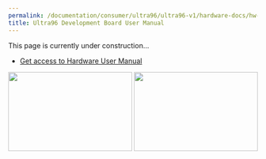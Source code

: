 ```yaml
---
permalink: /documentation/consumer/ultra96/ultra96-v1/hardware-docs/hw-user-manual/
title: Ultra96 Development Board User Manual
---
```

This page is currently under construction...

- [Get access to Hardware User Manual](http://www.zedboard.org/sites/default/files/documentations/Ultra96-HW-User-Guide-rev-1-0-V0_9_preliminary.pdf)

<img src="https://github.com/96boards/documentation/blob/master/consumer/ultra96/ultra96-v1/additional-docs/images/images-board/sd/ultra96-front-sd.png?raw=true" data-canonical-src="https://github.com/96boards/documentation/blob/master/consumer/ultra96/ultra96-v1/additional-docs/images/images-board/sd/ultra96-front-sd.png?raw=true" width="250" height="160" />
<img src="https://github.com/96boards/documentation/blob/master/consumer/ultra96/ultra96-v1/additional-docs/images/images-board/sd/ultra96-front-sd.png?raw=true" data-canonical-src="https://github.com/96boards/documentation/blob/master/consumer/ultra96/ultra96-v1/additional-docs/images/images-board/sd/ultra96-front-sd.png?raw=true" width="250" height="160" />
